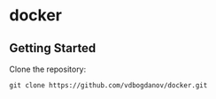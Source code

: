 # docker

## Getting Started

Clone the repository:

```
git clone https://github.com/vdbogdanov/docker.git
```
